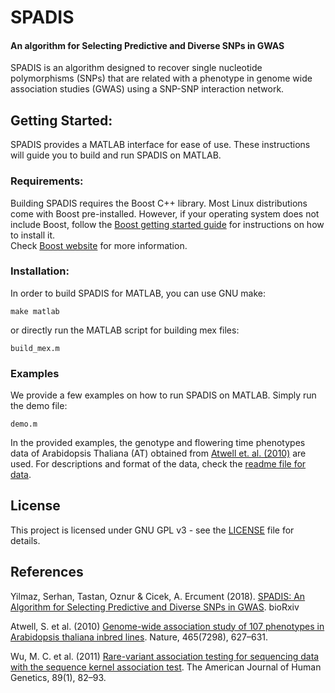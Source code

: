 # SPADIS
#### An algorithm for Selecting Predictive and Diverse SNPs in GWAS
SPADIS is an algorithm designed to recover single nucleotide polymorphisms (SNPs) that are related with a phenotype in genome wide association studies (GWAS) using a SNP-SNP interaction network.

## Getting Started:
SPADIS provides a MATLAB interface for ease of use. These instructions will guide you to build and run SPADIS on MATLAB.

### Requirements:
Building SPADIS requires the Boost C++ library. Most Linux distributions come with Boost pre-installed. However, if your operating system does not include Boost, follow the [Boost getting started guide](http://www.boost.org/more/getting_started/index.html) for instructions on how to install it.  
Check [Boost website](http://www.boost.org) for more information.

### Installation:
In order to build SPADIS for MATLAB, you can use GNU make:
```
make matlab
```
or directly run the MATLAB script for building mex files:
```
build_mex.m
```

### Examples
We provide a few examples on how to run SPADIS on MATLAB. 
Simply run the demo file:
```
demo.m
```

In the provided examples, the genotype and flowering time phenotypes data of Arabidopsis Thaliana (AT) obtained from [Atwell et. al. (2010)](https://www.ncbi.nlm.nih.gov/pubmed/20336072) are used. For descriptions and format of the data, check the [readme file for data](data/readme_data.txt).

## License
This project is licensed under GNU GPL v3 - see the [LICENSE](LICENSE) file for details.

## References
Yilmaz, Serhan, Tastan, Oznur & Cicek, A. Ercument (2018). [SPADIS: An Algorithm for Selecting Predictive and Diverse SNPs in GWAS](https://www.biorxiv.org/content/early/2018/05/17/256677). bioRxiv

Atwell, S. et al. (2010) [Genome-wide association study of 107 phenotypes
in Arabidopsis thaliana inbred lines](https://www.ncbi.nlm.nih.gov/pubmed/20336072). Nature, 465(7298), 627–631.

Wu, M. C. et al. (2011) [Rare-variant association testing for sequencing
data with the sequence kernel association test](https://www.ncbi.nlm.nih.gov/pmc/articles/PMC3135811/). The American Journal of
Human Genetics, 89(1), 82–93.

